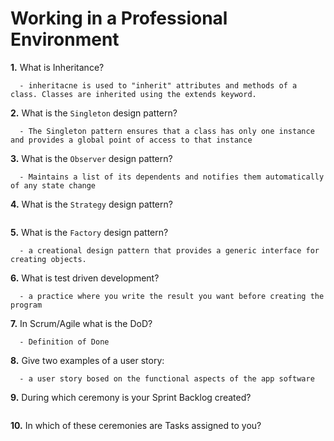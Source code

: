 # Working in a Professional Environment

**1.** What is Inheritance?
<!-- enter you answer in the space below -->
```
  - inheritacne is used to "inherit" attributes and methods of a class. Classes are inherited using the extends keyword.
```
**2.** What is the `Singleton` design pattern?
<!-- enter you answer in the space below -->
```
  - The Singleton pattern ensures that a class has only one instance and provides a global point of access to that instance
```
**3.** What is the `Observer` design pattern?
<!-- enter you answer in the space below -->
```
  - Maintains a list of its dependents and notifies them automatically of any state change
```
**4.** What is the `Strategy` design pattern?
<!-- enter you answer in the space below -->
```

```
**5.** What is the `Factory` design pattern?
<!-- enter you answer in the space below -->
```
  - a creational design pattern that provides a generic interface for creating objects.
```
**6.** What is test driven development?
<!-- enter you answer in the space below -->
```
  - a practice where you write the result you want before creating the program
```
**7.** In Scrum/Agile what is the DoD?
<!-- enter you answer in the space below -->
```
  - Definition of Done
```
**8.** Give two examples of a user story:
<!-- enter you answer in the space below -->
```
  - a user story bosed on the functional aspects of the app software
```
**9.** During which ceremony is your Sprint Backlog created?
<!-- enter you answer in the space below -->
```

```
**10.** In which of these ceremonies are Tasks assigned to you?
<!-- enter you answer in the space below -->
```

```